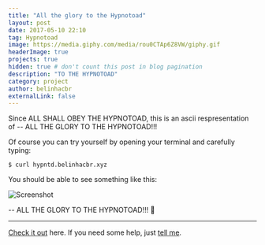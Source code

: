 ```yaml
---
title: "All the glory to the Hypnotoad"
layout: post
date: 2017-05-10 22:10
tag: Hypnotoad
image: https://media.giphy.com/media/rou0CTAp6Z8VW/giphy.gif
headerImage: true
projects: true
hidden: true # don't count this post in blog pagination
description: "TO THE HYPNOTOAD"
category: project
author: belinhacbr
externalLink: false
---
```


Since ALL SHALL OBEY THE HYPNOTOAD, this is an ascii respresentation of -- ALL THE GLORY TO THE HYPNOTOAD!!!

Of course you can try yourself by opening your terminal and carefully typing:

`$ curl hypntd.belinhacbr.xyz`

You should be able to see something like this:

![Screenshot](http://i.imgur.com/MyiDcij.gif)

 -- ALL THE GLORY TO THE HYPNOTOAD!!! 🐸

---

[Check it out](https://github.com/belinhacbr/ascii-hypnotoad) here.
If you need some help, just [tell me](https://github.com/belinhacbr/ascii-hypnotoad/issues).
